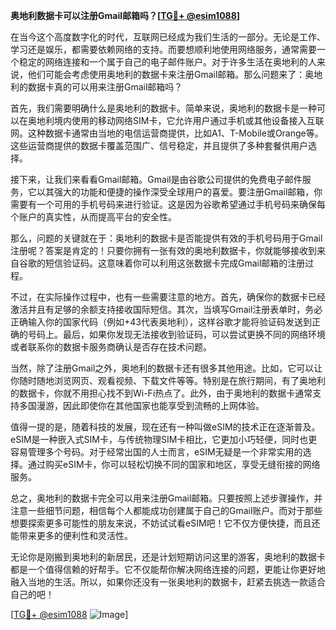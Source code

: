 **奥地利数据卡可以注册Gmail邮箱吗？[[TG💪+ @esim1088](https://t.me/s/esim1088)]**

在当今这个高度数字化的时代，互联网已经成为我们生活的一部分。无论是工作、学习还是娱乐，都需要依赖网络的支持。而要想顺利地使用网络服务，通常需要一个稳定的网络连接和一个属于自己的电子邮件账户。对于许多生活在奥地利的人来说，他们可能会考虑使用奥地利的数据卡来注册Gmail邮箱。那么问题来了：奥地利的数据卡真的可以用来注册Gmail邮箱吗？

首先，我们需要明确什么是奥地利的数据卡。简单来说，奥地利的数据卡是一种可以在奥地利境内使用的移动网络SIM卡，它允许用户通过手机或其他设备接入互联网。这种数据卡通常由当地的电信运营商提供，比如A1、T-Mobile或Orange等。这些运营商提供的数据卡覆盖范围广、信号稳定，并且提供了多种套餐供用户选择。

接下来，让我们来看看Gmail邮箱。Gmail是由谷歌公司提供的免费电子邮件服务，它以其强大的功能和便捷的操作深受全球用户的喜爱。要注册Gmail邮箱，你需要有一个可用的手机号码来进行验证。这是因为谷歌希望通过手机号码来确保每个账户的真实性，从而提高平台的安全性。

那么，问题的关键就在于：奥地利的数据卡是否能提供有效的手机号码用于Gmail注册呢？答案是肯定的！只要你拥有一张有效的奥地利数据卡，你就能够接收到来自谷歌的短信验证码。这意味着你可以利用这张数据卡完成Gmail邮箱的注册过程。

不过，在实际操作过程中，也有一些需要注意的地方。首先，确保你的数据卡已经激活并且有足够的余额支持接收国际短信。其次，当填写Gmail注册表单时，务必正确输入你的国家代码（例如+43代表奥地利），这样谷歌才能将验证码发送到正确的号码上。最后，如果你发现无法接收到验证码，可以尝试更换不同的网络环境或者联系你的数据卡服务商确认是否存在技术问题。

当然，除了注册Gmail之外，奥地利的数据卡还有很多其他用途。比如，它可以让你随时随地浏览网页、观看视频、下载文件等等。特别是在旅行期间，有了奥地利的数据卡，你就不用担心找不到Wi-Fi热点了。此外，由于奥地利的数据卡通常支持多国漫游，因此即使你在其他国家也能享受到流畅的上网体验。

值得一提的是，随着科技的发展，现在还有一种叫做eSIM的技术正在逐渐普及。eSIM是一种嵌入式SIM卡，与传统物理SIM卡相比，它更加小巧轻便，同时也更容易管理多个号码。对于经常出国的人士而言，eSIM无疑是一个非常实用的选择。通过购买eSIM卡，你可以轻松切换不同的国家和地区，享受无缝衔接的网络服务。

总之，奥地利的数据卡完全可以用来注册Gmail邮箱。只要按照上述步骤操作，并注意一些细节问题，相信每个人都能成功创建属于自己的Gmail账户。而对于那些想要探索更多可能性的朋友来说，不妨试试看eSIM吧！它不仅方便快捷，而且还能带来更多的便利性和灵活性。

无论你是刚搬到奥地利的新居民，还是计划短期访问这里的游客，奥地利的数据卡都是一个值得信赖的好帮手。它不仅能帮你解决网络连接的问题，更能让你更好地融入当地的生活。所以，如果你还没有一张奥地利的数据卡，赶紧去挑选一款适合自己的吧！

[[TG💪+ @esim1088](https://t.me/s/esim1088) ![Image](https://i.postimg.cc/4NQfJmqS/Snipaste-2025-05-13-00-14-12.png)]